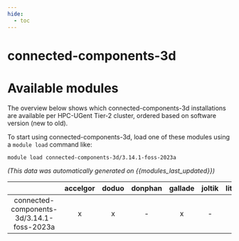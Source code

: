 ```yaml
---
hide:
  - toc
---
```


connected-components-3d
=======================

# Available modules


The overview below shows which connected-components-3d installations are available per HPC-UGent Tier-2 cluster, ordered based on software version (new to old).

To start using connected-components-3d, load one of these modules using a `module load` command like:

```shell
module load connected-components-3d/3.14.1-foss-2023a
```

*(This data was automatically generated on {{modules_last_updated}})*

| |accelgor|doduo|donphan|gallade|joltik|litleo|shinx|
| :---: | :---: | :---: | :---: | :---: | :---: | :---: | :---: |
|connected-components-3d/3.14.1-foss-2023a|x|x|-|x|-|x|x|
